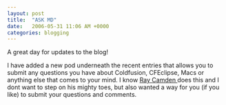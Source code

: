 ```yaml
---
layout: post
title:  "ASK MD"
date:   2006-05-31 11:06 AM +0000
categories: blogging
---
```

A great day for updates to the blog!

I have added a new pod underneath the recent entries that allows you to submit any questions you have about Coldfusion, CFEclipse, Macs or anything else that comes to your mind. I know <a href="http://ray.camdenfamily.com/index.cfm"> Ray Camden </a> does this and I dont want to step on his mighty toes, but also wanted a way for you (if you like) to submit your questions and comments.